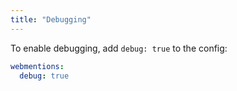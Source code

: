 ```yaml
---
title: "Debugging"
---
```


To enable debugging, add `debug: true` to the config:

```yaml
webmentions:
  debug: true
```